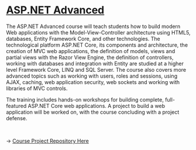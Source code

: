 # [ASP.NET Advanced](https://softuni.bg/trainings/4107/asp-net-advanced-june-2023)

The ASP.NET Advanced course will teach students how to build modern Web applications with the Model-View-Controller architecture using HTML5, databases, Entity Framework Core, and other technologies. The technological platform ASP.NET Core, its components and architecture, the creation of MVC web applications, the definition of models, views and partial views with the Razor View Engine, the definition of controllers, working with databases and integration with Entity are studied at a higher level Framework Core, LINQ and SQL Server. The course also covers more advanced topics such as working with users, roles and sessions, using AJAX, caching, web application security, web sockets and working with libraries of MVC controls.

The training includes hands-on workshops for building complete, full-featured ASP.NET Core web applications. A project to build a web application will be worked on, with the course concluding with a project defense.

&nbsp;

-> [Course Project Repository Here](https://github.com/Krasipeace/PCHCB---ASP.NET-Advanced-Exam-Project)
